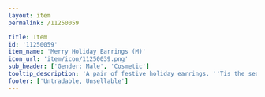 ```yaml
---
layout: item
permalink: /11250059

title: Item
id: '11250059'
item_name: 'Merry Holiday Earrings (M)'
icon_url: 'item/icon/11250039.png'
sub_header: ['Gender: Male', 'Cosmetic']
tooltip_description: 'A pair of festive holiday earrings. ''Tis the season!'
footer: ['Untradable, Unsellable']
---
```


